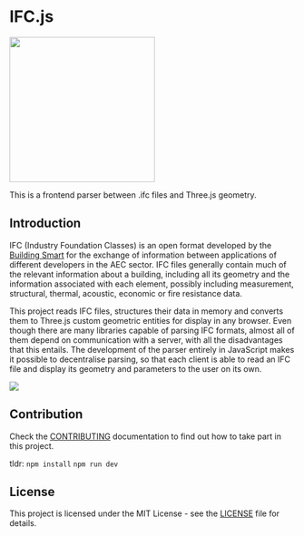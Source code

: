 # IFC.js

<a href="url"><img src="https://github.com/agviegas/IFC.js/blob/master/resources/images/logo.jpg"  height="256" width="256" ></a>

This is a frontend parser between .ifc files and Three.js geometry.

## Introduction

IFC (Industry Foundation Classes) is an open format developed by the [Building Smart](https://www.buildingsmart.org/) for the exchange of information between applications of different developers in the AEC sector. IFC files generally contain much of the relevant information about a building, including all its geometry and the information associated with each element, possibly including measurement, structural, thermal, acoustic, economic or fire resistance data.

This project reads IFC files, structures their data in memory and converts them to Three.js custom geometric entities for display in any browser. Even though there are many libraries capable of parsing IFC formats, almost all of them depend on communication with a server, with all the disadvantages that this entails. The development of the parser entirely in JavaScript makes it possible to decentralise parsing, so that each client is able to read an IFC file and display its geometry and parameters to the user on its own.

<a href="url"><img src="https://github.com/agviegas/IFC.js/blob/master/resources/images/20201112_screenshot.JPG"  ></a>

## Contribution

Check the [CONTRIBUTING](https://github.com/agviegas/IFC.js/blob/master/CONTRIBUTING.md) documentation to find out how to take part in this project.

tldr:  `npm install` `npm run dev` 

## License

This project is licensed under the MIT License - see the [LICENSE](LICENSE) file for details.
